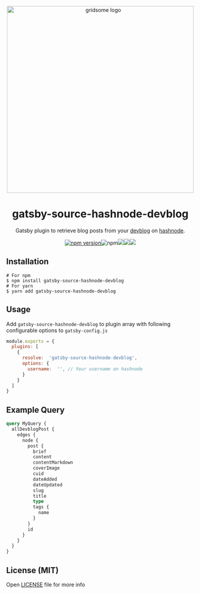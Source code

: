 

<p align="center">
    <a href="https://www.npmjs.com/package/gatsby-source-hashnode-devblog">
      <img src="https://elasticbeanstalk-ap-southeast-1-805366489044.s3.amazonaws.com/images/uploads/2019/03/30/gatsby_3lGK7jo.gif" alt="gridsome logo" width="500"/>
    </a>
    <h1 align="center">gatsby-source-hashnode-devblog</h1>
    <p align="center">
     Gatsby plugin to retrieve blog posts from your <a href = "https://hashnode.com/devblog">devblog</a> on <a href = "https://hashnode.com/">hashnode</a>. </p>
    <p align="center"><a href="https://npmjs.com/package/gatsby-source-hashnode-devblog"><img src="https://badge.fury.io/js/gatsby-source-hashnode-devblog.svg" alt="npm version"></a><img alt="npm" src="https://img.shields.io/npm/dt/gatsby-source-hashnode-devblog"><img src="https://img.shields.io/badge/PRs-welcome-brightgreen.svg?style=flat-square"><img src="https://badgen.net/github/license/nishantwrp/gatsby-source-hashnode-devblog"><img src="https://img.shields.io/david/nishantwrp/gatsby-source-hashnode-devblog"></p>
</p>

## Installation

```
# For npm
$ npm install gatsby-source-hashnode-devblog
# For yarn
$ yarn add gatsby-source-hashnode-devblog
```

## Usage

Add `gatsby-source-hashnode-devblog` to plugin array with following configurable options to `gatsby-config.js`

```js
module.exports = {
  plugins: [
    {
      resolve:  'gatsby-source-hashnode-devblog',
      options: {
        username:  '', // Your username on hashnode
      }
    }
  ]
}
```

## Example Query

```graphql
query MyQuery {
  allDevblogPost {
    edges {
      node {
        post {
          brief
          content
          contentMarkdown
          coverImage
          cuid
          dateAdded
          dateUpdated
          slug
          title
          type
          tags {
            name
          }
        }
        id
      }
    }
  }
}
```

## License (MIT)

Open [LICENSE](./LICENSE) file for more info
